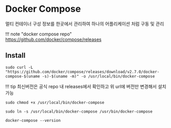 # Docker Compose

멀티 컨테이너 구성 정보를 한곳에서 관리하여 하나의 어플리케이션 처럼 구동 및 관리

!!! note "docker compose repo"
    https://github.com/docker/compose/releases


## Install

``` console title="1. 설치 스크립트 다운로드 실행"
sudo curl -L "https://github.com/docker/compose/releases/download/v2.7.0/docker-compose-$(uname -s)-$(uname -m)" -o /usr/local/bin/docker-compose
```
!!! tip
    최신버전은 공식 repo 내 releases에서 확인하고 위 url에 버전만 변경해서 설치 가능

``` console title="2. docker compose 권한 설정"
sudo chmod +x /usr/local/bin/docker-compose
```

``` console title="3. symbolic link 설정"
sudo ln -s /usr/local/bin/docker-compose /usr/bin/docker-compose
```

``` console title="4. docker compose 버전 확인"
docker-compose --version
```